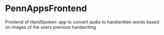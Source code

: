 # PennAppsFrontend
Frontend of HandSpoken: app to convert audio to handwritten words based on images of the users previous handwriting
